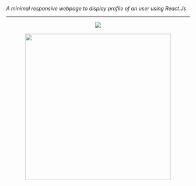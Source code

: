 *A minimal responsive webpage to display profile of an user using React.Js*

---

<div style="display:flex; flex-direction:column; gap:1rem; justify-content: center; align-items: center">
<img src="docs/my-pro-mobile.gif" />
<img src="docs/my-pro-desk.gif" width="400"/>
</div>